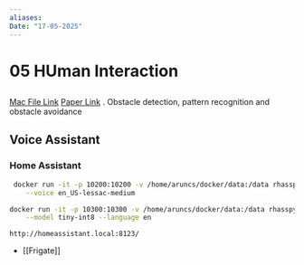 ```yaml
---
aliases: 
Date: "17-05-2025"
---
```

# 05 HUman Interaction


## 
[Mac File Link](file:///Users/aruncs/Documents/AmritaOjectRecgRobot.pdf) [Paper Link](https://www.researchgate.net/publication/251892709_Object_recognition_and_obstacle_avoidance_robot) 
. Obstacle detection, pattern recognition and
obstacle avoidance

## Voice Assistant
### Home Assistant

```bash
 docker run -it -p 10200:10200 -v /home/aruncs/docker/data:/data rhasspy/wyoming-piper \
    --voice en_US-lessac-medium

docker run -it -p 10300:10300 -v /home/aruncs/docker/data:/data rhasspy/wyoming-whisper \
    --model tiny-int8 --language en

```
```
http://homeassistant.local:8123/
```

- [[Frigate]]


```python

```